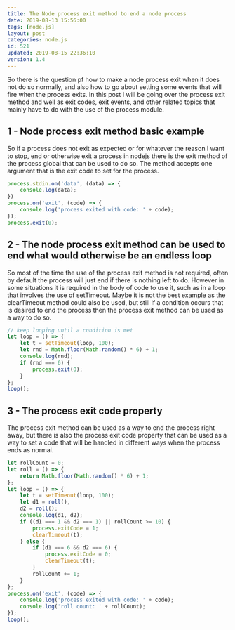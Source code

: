 ```yaml
---
title: The Node process exit method to end a node process
date: 2019-08-13 15:56:00
tags: [node.js]
layout: post
categories: node.js
id: 521
updated: 2019-08-15 22:36:10
version: 1.4
---
```


So there is the question pf how to make a node process exit when it does not do so normally, and also how to go about setting some events that will fire when the process exits. In this post I will be going over the process exit method and well as exit codes, exit events, and other related topics that mainly have to do with the use of the process module.

<!-- more -->

## 1 - Node process exit method basic example

So if a process does not exit as expected or for whatever the reason I want to stop, end or otherwise exit a process in nodejs there is the exit method of the process global that can be used to do so. The method accepts one argument that is the exit code to set for the process.

```js
process.stdin.on('data', (data) => {
    console.log(data);
})
process.on('exit', (code) => {
    console.log('process exited with code: ' + code);
});
process.exit(0);
```

## 2 - The node process exit method can be used to end what would otherwise be an endless loop

So most of the time the use of the process exit method is not required, often by default the process will just end if there is nothing left to do. However in some situations it is required in the body of code to use it, such as in a loop that involves the use of setTimeout. Maybe it is not the best example as the clearTimeout method could also be used, but still if a condition occurs that is desired to end the process then the process exit method can be used as a way to do so.

```js
// keep looping until a condition is met
let loop = () => {
    let t = setTimeout(loop, 100);
    let rnd = Math.floor(Math.random() * 6) + 1;
    console.log(rnd);
    if (rnd === 6) {
        process.exit(0);
    }
};
loop();
```

## 3 - The process exit code property

The process exit method can be used as a way to end the process right away, but there is also the process exit code property that can be used as a way to set a code that will be handled in different ways when the process ends as normal.

```js
let rollCount = 0;
let roll = () => {
    return Math.floor(Math.random() * 6) + 1;
};
let loop = () => {
    let t = setTimeout(loop, 100);
    let d1 = roll(),
    d2 = roll();
    console.log(d1, d2);
    if ((d1 === 1 && d2 === 1) || rollCount >= 10) {
        process.exitCode = 1;
        clearTimeout(t);
    } else {
        if (d1 === 6 && d2 === 6) {
            process.exitCode = 0;
            clearTimeout(t);
        }
        rollCount += 1;
    }
};
process.on('exit', (code) => {
    console.log('process exited with code: ' + code);
    console.log('roll count: ' + rollCount);
});
loop();
```